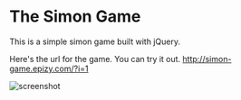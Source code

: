 # The Simon Game 
This is a simple simon game built with jQuery.

Here's the url for the game. You can try it out.
http://simon-game.epizy.com/?i=1

![screenshot]('./screenshot.png')